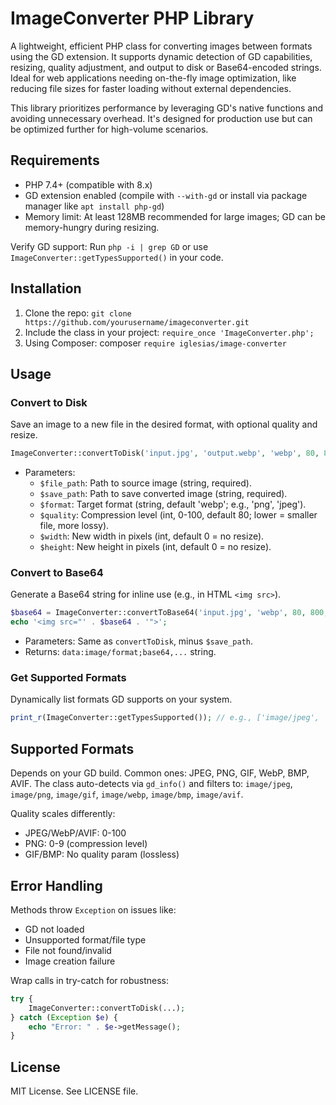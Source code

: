 # ImageConverter PHP Library

A lightweight, efficient PHP class for converting images between formats using the GD extension. It supports dynamic detection of GD capabilities, resizing, quality adjustment, and output to disk or Base64-encoded strings. Ideal for web applications needing on-the-fly image optimization, like reducing file sizes for faster loading without external dependencies.

This library prioritizes performance by leveraging GD's native functions and avoiding unnecessary overhead. It's designed for production use but can be optimized further for high-volume scenarios.

## Requirements

- PHP 7.4+ (compatible with 8.x)
- GD extension enabled (compile with `--with-gd` or install via package manager like `apt install php-gd`)
- Memory limit: At least 128MB recommended for large images; GD can be memory-hungry during resizing.

Verify GD support: Run `php -i | grep GD` or use `ImageConverter::getTypesSupported()` in your code.

## Installation

1. Clone the repo: `git clone https://github.com/yourusername/imageconverter.git`
2. Include the class in your project: `require_once 'ImageConverter.php';`
3. Using Composer: composer `require iglesias/image-converter`


## Usage

### Convert to Disk

Save an image to a new file in the desired format, with optional quality and resize.

```php
ImageConverter::convertToDisk('input.jpg', 'output.webp', 'webp', 80, 800, 600);
```

- Parameters:
  - `$file_path`: Path to source image (string, required).
  - `$save_path`: Path to save converted image (string, required).
  - `$format`: Target format (string, default 'webp'; e.g., 'png', 'jpeg').
  - `$quality`: Compression level (int, 0-100, default 80; lower = smaller file, more lossy).
  - `$width`: New width in pixels (int, default 0 = no resize).
  - `$height`: New height in pixels (int, default 0 = no resize).

### Convert to Base64

Generate a Base64 string for inline use (e.g., in HTML `<img src>`).

```php
$base64 = ImageConverter::convertToBase64('input.jpg', 'webp', 80, 800, 600);
echo '<img src="' . $base64 . '">';
```

- Parameters: Same as `convertToDisk`, minus `$save_path`.
- Returns: `data:image/format;base64,...` string.

### Get Supported Formats

Dynamically list formats GD supports on your system.

```php
print_r(ImageConverter::getTypesSupported()); // e.g., ['image/jpeg', 'image/png', 'image/webp']
```

## Supported Formats

Depends on your GD build. Common ones: JPEG, PNG, GIF, WebP, BMP, AVIF. The class auto-detects via `gd_info()` and filters to: `image/jpeg`, `image/png`, `image/gif`, `image/webp`, `image/bmp`, `image/avif`.

Quality scales differently:
- JPEG/WebP/AVIF: 0-100
- PNG: 0-9 (compression level)
- GIF/BMP: No quality param (lossless)

## Error Handling

Methods throw `Exception` on issues like:
- GD not loaded
- Unsupported format/file type
- File not found/invalid
- Image creation failure

Wrap calls in try-catch for robustness:

```php
try {
    ImageConverter::convertToDisk(...);
} catch (Exception $e) {
    echo "Error: " . $e->getMessage();
}
```

## License

MIT License. See LICENSE file.